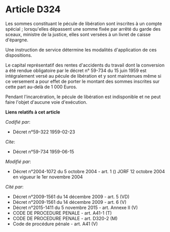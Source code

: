 # Article D324

Les sommes constituant le pécule de libération sont inscrites à un compte spécial ; lorsqu'elles dépassent une somme fixée
par arrêté du garde des sceaux, ministre de la justice, elles sont versées à un livret de caisse d'épargne.

Une instruction de service détermine les modalités d'application de ces dispositions.

Le capital représentatif des rentes d'accidents du travail dont la conversion a été rendue obligatoire par le décret n°
59-734 du 15 juin 1959 est intégralement versé au pécule de libération et y sont maintenues même si ce versement a pour effet
de porter le montant des sommes inscrites sur cette part au-delà de 1 000 Euros.

Pendant l'incarcération, le pécule de libération est indisponible et ne peut faire l'objet d'aucune voie d'exécution.

**Liens relatifs à cet article**

_Codifié par_:

  - Décret n°59-322 1959-02-23

_Cite_:

  - Décret n°59-734 1959-06-15

_Modifié par_:

  - Décret n°2004-1072 du 5 octobre 2004 - art. 1 () JORF 12 octobre 2004 en vigueur le 1er novembre 2004

_Cité par_:

  - Décret n°2009-1561 du 14 décembre 2009 - art. 5 (VD)
  - Décret n°2009-1561 du 14 décembre 2009 - art. 6 (V)
  - Décret n°2015-1411 du 5 novembre 2015 - art. Annexe II (V)
  - CODE DE PROCEDURE PENALE - art. A41-1 (T)
  - CODE DE PROCEDURE PENALE - art. D320-2 (M)
  - Code de procédure pénale - art. A41 (V)
